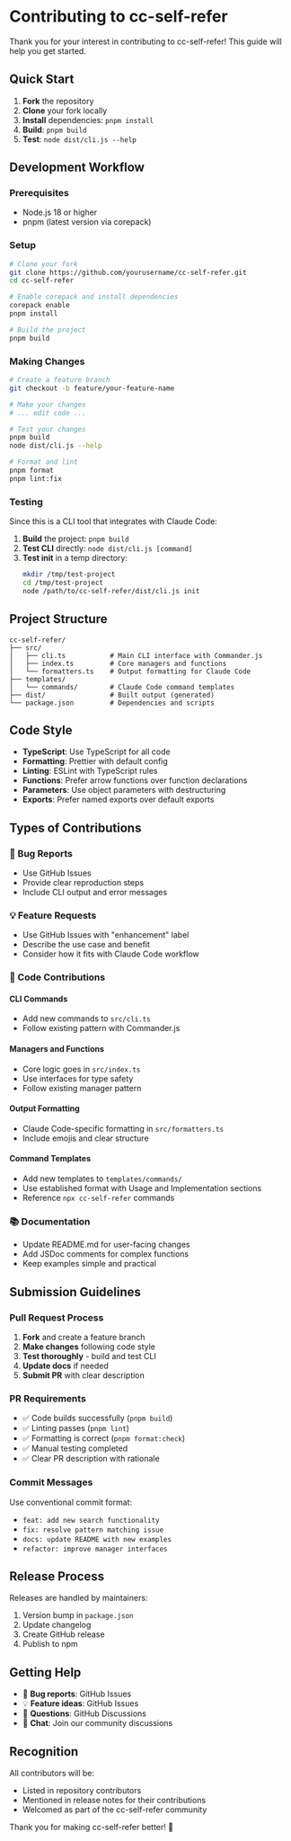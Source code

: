 # Contributing to cc-self-refer

Thank you for your interest in contributing to cc-self-refer! This guide will help you get started.

## Quick Start

1. **Fork** the repository
2. **Clone** your fork locally
3. **Install** dependencies: `pnpm install`
4. **Build**: `pnpm build`
5. **Test**: `node dist/cli.js --help`

## Development Workflow

### Prerequisites

- Node.js 18 or higher
- pnpm (latest version via corepack)

### Setup

```bash
# Clone your fork
git clone https://github.com/yourusername/cc-self-refer.git
cd cc-self-refer

# Enable corepack and install dependencies
corepack enable
pnpm install

# Build the project
pnpm build
```

### Making Changes

```bash
# Create a feature branch
git checkout -b feature/your-feature-name

# Make your changes
# ... edit code ...

# Test your changes
pnpm build
node dist/cli.js --help

# Format and lint
pnpm format
pnpm lint:fix
```

### Testing

Since this is a CLI tool that integrates with Claude Code:

1. **Build** the project: `pnpm build`
2. **Test CLI** directly: `node dist/cli.js [command]`
3. **Test init** in a temp directory:
   ```bash
   mkdir /tmp/test-project
   cd /tmp/test-project
   node /path/to/cc-self-refer/dist/cli.js init
   ```

## Project Structure

```
cc-self-refer/
├── src/
│   ├── cli.ts           # Main CLI interface with Commander.js
│   ├── index.ts         # Core managers and functions
│   └── formatters.ts    # Output formatting for Claude Code
├── templates/
│   └── commands/        # Claude Code command templates
├── dist/                # Built output (generated)
└── package.json         # Dependencies and scripts
```

## Code Style

- **TypeScript**: Use TypeScript for all code
- **Formatting**: Prettier with default config
- **Linting**: ESLint with TypeScript rules
- **Functions**: Prefer arrow functions over function declarations
- **Parameters**: Use object parameters with destructuring
- **Exports**: Prefer named exports over default exports

## Types of Contributions

### 🐛 Bug Reports

- Use GitHub Issues
- Provide clear reproduction steps
- Include CLI output and error messages

### 💡 Feature Requests

- Use GitHub Issues with "enhancement" label
- Describe the use case and benefit
- Consider how it fits with Claude Code workflow

### 🔧 Code Contributions

#### CLI Commands

- Add new commands to `src/cli.ts`
- Follow existing pattern with Commander.js

#### Managers and Functions

- Core logic goes in `src/index.ts`
- Use interfaces for type safety
- Follow existing manager pattern

#### Output Formatting

- Claude Code-specific formatting in `src/formatters.ts`
- Include emojis and clear structure

#### Command Templates

- Add new templates to `templates/commands/`
- Use established format with Usage and Implementation sections
- Reference `npx cc-self-refer` commands

### 📚 Documentation

- Update README.md for user-facing changes
- Add JSDoc comments for complex functions
- Keep examples simple and practical

## Submission Guidelines

### Pull Request Process

1. **Fork** and create a feature branch
2. **Make changes** following code style
3. **Test thoroughly** - build and test CLI
4. **Update docs** if needed
5. **Submit PR** with clear description

### PR Requirements

- ✅ Code builds successfully (`pnpm build`)
- ✅ Linting passes (`pnpm lint`)
- ✅ Formatting is correct (`pnpm format:check`)
- ✅ Manual testing completed
- ✅ Clear PR description with rationale

### Commit Messages

Use conventional commit format:

- `feat: add new search functionality`
- `fix: resolve pattern matching issue`
- `docs: update README with new examples`
- `refactor: improve manager interfaces`

## Release Process

Releases are handled by maintainers:

1. Version bump in `package.json`
2. Update changelog
3. Create GitHub release
4. Publish to npm

## Getting Help

- 🐛 **Bug reports**: GitHub Issues
- 💡 **Feature ideas**: GitHub Issues
- 🤔 **Questions**: GitHub Discussions
- 💬 **Chat**: Join our community discussions

## Recognition

All contributors will be:

- Listed in repository contributors
- Mentioned in release notes for their contributions
- Welcomed as part of the cc-self-refer community

Thank you for making cc-self-refer better! 🚀
